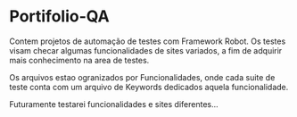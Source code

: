 # Portifolio-QA
Contem projetos de automação de testes com Framework Robot. Os testes visam checar algumas funcionalidades de sites variados, a fim de adquirir mais conhecimento na area de testes.

Os arquivos estao ogranizados por Funcionalidades, onde cada suite de teste conta com um arquivo de Keywords dedicados aquela funcionalidade.

Futuramente testarei funcionalidades e sites diferentes...